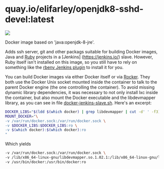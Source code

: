 # quay.io/elifarley/openjdk8-sshd-devel:latest
[![](https://badge.imagelayers.io/elifarley/docker-jenkins-slaves:openjdk-8-sshd-devel.svg)](https://imagelayers.io/?images=elifarley/docker-jenkins-slaves:openjdk-8-sshd-devel 'Get your own badge on imagelayers.io')



Docker image based on 'java:openjdk-8-jre'.

Adds ssh server, git and other packags suitable for building Docker images, Java and [Ruby](https://www.ruby-lang.org/en/) projects in a [Jenkins] (https://jenkins.io/) slave.
However, Ruby itself isn't installed on this image, so you still have to rely on something like the [rbenv Jenkins plugin](https://wiki.jenkins-ci.org/display/JENKINS/Rbenv+Plugin) to install it for you.

You can build Docker images via either Docker itself or via [Rocker](http://tech.grammarly.com/blog/posts/Making-Docker-Rock-at-Grammarly.html). They both use the Docker Unix socket mounted inside the container to talk to the parent Docker engine (the one controlling the container).
To avoid missing dynamic library dependencies, it was necessary to not only install lxc inside the container, but also mount the Docker executable and the libdevmapper library, as you can see in file [docker-jenkins-slave.sh](../docker-jenkins-slave.sh).
Here's an excerpt:

```bash
DOCKER_LIBS="$(ldd $(which docker) | grep libdevmapper | cut -d' ' -f3)"
MOUNT_DOCKER="\
-v /var/run/docker.sock:/var/run/docker.sock \
-v $DOCKER_LIBS:$DOCKER_LIBS:ro \
-v $(which docker):$(which docker):ro
"
```

Which yields
```bash
-v /var/run/docker.sock:/var/run/docker.sock \
-v /lib/x86_64-linux-gnu/libdevmapper.so.1.02.1:/lib/x86_64-linux-gnu/libdevmapper.so.1.02.1:ro \
-v /usr/bin/docker:/usr/bin/docker:ro
```
